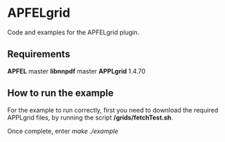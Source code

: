 # APFELgrid
Code and examples for the APFELgrid plugin.

Requirements
------------
**APFEL** master
**libnnpdf** master
**APPLgrid** 1.4.70

How to run the example
----------------------
For the example to run correctly, first you need to download
the required APPLgrid files, by running the script **/grids/fetchTest.sh**.

Once complete, enter
*make*
*./example*